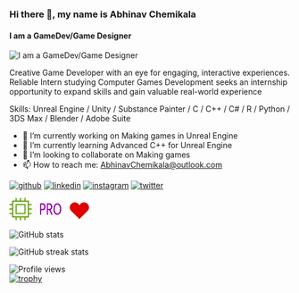 ### Hi there 👋, my name is Abhinav Chemikala
#### I am a GameDev/Game Designer 
![I am a GameDev/Game Designer ](https://i.imgur.com/6eL91wB.png)

Creative Game Developer with an eye for engaging, interactive experiences.
Reliable Intern studying Computer Games Development seeks an internship opportunity to expand skills and gain valuable real-world experience

Skills: Unreal Engine / Unity / Substance Painter / C / C++ / C# / R / Python  / 3DS Max / Blender / Adobe Suite

- 🔭 I’m currently working on Making games in Unreal Engine 
- 🌱 I’m currently learning Advanced C++ for Unreal Engine 
- 👯 I’m looking to collaborate on Making games 
- 📫 How to reach me: AbhinavChemikala@outlook.com 


[<img src='https://cdn.jsdelivr.net/npm/simple-icons@3.0.1/icons/github.svg' alt='github' height='40'>](https://github.com/abhiboby)  [<img src='https://cdn.jsdelivr.net/npm/simple-icons@3.0.1/icons/linkedin.svg' alt='linkedin' height='40'>](https://www.linkedin.com/in/abhinavkumarreddy/)  [<img src='https://cdn.jsdelivr.net/npm/simple-icons@3.0.1/icons/instagram.svg' alt='instagram' height='40'>](https://www.instagram.com/abhibobyrockz/)  [<img src='https://cdn.jsdelivr.net/npm/simple-icons@3.0.1/icons/twitter.svg' alt='twitter' height='40'>](https://twitter.com/Abhi30214607)  

<a href='https://docs.github.com/en/developers'><img src='https://raw.githubusercontent.com/acervenky/animated-github-badges/master/assets/devbadge.gif' width='40' height='40'></a> <a href='https://github.com/pricing'><img src='https://raw.githubusercontent.com/acervenky/animated-github-badges/master/assets/pro.gif' width='40' height='40'></a> <a href='https://docs.github.com/en/github/supporting-the-open-source-community-with-github-sponsors'><img src='https://raw.githubusercontent.com/acervenky/animated-github-badges/master/assets/sponsorbadge.gif' width='35' height='35'></a> 




![GitHub stats](https://github-readme-stats.vercel.app/api?username=abhiboby&show_icons=true&count_private=true)  

![GitHub streak stats](https://github-readme-streak-stats.herokuapp.com/?user=abhiboby)  

![Profile views](https://gpvc.arturio.dev/abhiboby)  
[![trophy](https://github-profile-trophy.vercel.app/?username=abhiboby)](https://github.com/ryo-ma/github-profile-trophy)
